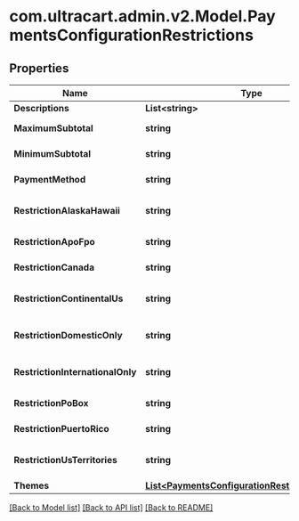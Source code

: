 # com.ultracart.admin.v2.Model.PaymentsConfigurationRestrictions
## Properties

Name | Type | Description | Notes
------------ | ------------- | ------------- | -------------
**Descriptions** | **List&lt;string&gt;** |  | [optional] 
**MaximumSubtotal** | **string** | Maximum subtotal | [optional] 
**MinimumSubtotal** | **string** | Minimum subtotal | [optional] 
**PaymentMethod** | **string** | Payment method | [optional] 
**RestrictionAlaskaHawaii** | **string** | Alaska and Hawaii restriction | [optional] 
**RestrictionApoFpo** | **string** | APO/FPO restriction | [optional] 
**RestrictionCanada** | **string** | Canada restriction | [optional] 
**RestrictionContinentalUs** | **string** | Continental US restriction | [optional] 
**RestrictionDomesticOnly** | **string** | Domestic only restriction | [optional] 
**RestrictionInternationalOnly** | **string** | International only restriction | [optional] 
**RestrictionPoBox** | **string** | PO Box restriction | [optional] 
**RestrictionPuertoRico** | **string** | Puerto Rico restriction | [optional] 
**RestrictionUsTerritories** | **string** | US Territories restriction | [optional] 
**Themes** | [**List&lt;PaymentsConfigurationRestrictionsTheme&gt;**](PaymentsConfigurationRestrictionsTheme.md) |  | [optional] 


[[Back to Model list]](../README.md#documentation-for-models) [[Back to API list]](../README.md#documentation-for-api-endpoints) [[Back to README]](../README.md)

